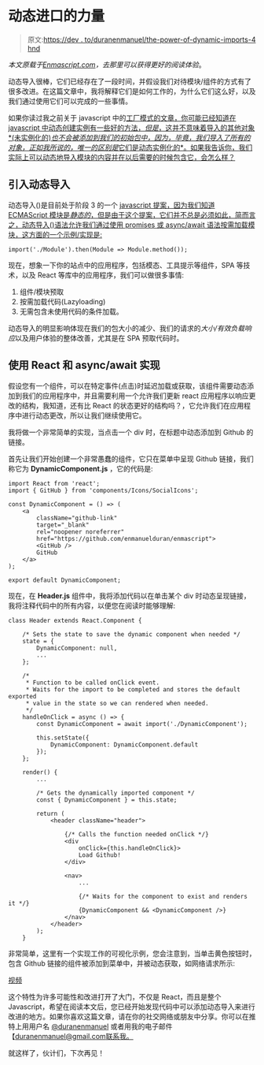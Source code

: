 # 动态进口的力量

> 原文:[https://dev . to/duranenmanuel/the-power-of-dynamic-imports-4 hnd](https://dev.to/duranenmanuel/the-power-of-dynamic-imports-4hnd)

*本文原载于[Enmascript.com](https://enmascript.com/articles/2018/10/12/the-power-of-dynamic-imports-in-javascript-and-react)，去那里可以获得更好的阅读体验*。

动态导入很棒，它们已经存在了一段时间，并假设我们对待模块/组件的方式有了很多改进。在这篇文章中，我将解释它们是如何工作的，为什么它们这么好，以及我们通过使用它们可以完成的一些事情。

如果你读过我之前关于 javascript 中的[工厂模式的文章，你可能已经知道在 javascript 中动态创建实例有一些好的方法，*但是*，这并不意味着导入的其他对象*(未实例化的)*也不会被添加到我们的初始包中，因为，毕竟，我们导入了所有的对象，正如我所说的，唯一的区别是*它们是动态实例化的*。如果我告诉你，我们实际上可以动态地导入模块的内容并在以后需要的时候包含它，会怎么样？](https://enmascript.com/articles/2018/10/05/javascript-factory-pattern)

## [](#introducing-dynamic-imports)引入动态导入

动态导入()是目前处于阶段 3 的一个 [javascript 提案，因为我们知道 ECMAScript 模块是*静态的*，但是由于这个提案，它们并不总是必须如此，简而言之，动态导入()语法允许我们通过使用 promises 或 async/await 语法按需加载模块，这方面的一个示例/实现是:](https://github.com/tc39/proposal-dynamic-import)

```
import('./Module').then(Module => Module.method()); 
```

现在，想象一下你的站点中的应用程序，包括模态、工具提示等组件，SPA 等技术，以及 React 等库中的应用程序，我们可以做很多事情:

1.  组件/模块预取
2.  按需加载代码(Lazyloading)
3.  无需包含未使用代码的条件加载。

动态导入的明显影响体现在我们的包大小的减少、我们的请求的*大小/有效负载响应*以及用户体验的整体改善，尤其是在 SPA 预取代码时。

## [](#implementation-using-react-and-asyncawait)使用 React 和 async/await 实现

假设您有一个组件，可以在特定事件(点击)时延迟加载或获取，该组件需要动态添加到我们的应用程序中，并且需要利用一个允许我们更新 react 应用程序以响应更改的结构，我知道，还有比 React 的状态更好的结构吗？，它允许我们在应用程序中进行动态更改，所以让我们继续使用它。

我将做一个非常简单的实现，当点击一个 div 时，在标题中动态添加到 Github 的链接。

首先让我们开始创建一个非常愚蠢的组件，它只在菜单中呈现 Github 链接，我们称它为 **DynamicComponent.js** ，它的代码是:

```
import React from 'react';
import { GitHub } from 'components/Icons/SocialIcons';

const DynamicComponent = () => (
    <a
        className="github-link"
        target="_blank"
        rel="noopener noreferrer"
        href="https://github.com/enmanuelduran/enmascript">
        <GitHub />
        GitHub
    </a>
);

export default DynamicComponent; 
```

现在，在 **Header.js** 组件中，我将添加代码以在单击某个 div 时动态呈现链接，我将注释代码中的所有内容，以便您在阅读时能够理解:

```
class Header extends React.Component {

    /* Sets the state to save the dynamic component when needed */
    state = {
        DynamicComponent: null,
        ...
    };

    /*
     * Function to be called onClick event.
     * Waits for the import to be completed and stores the default exported
     * value in the state so we can rendered when needed.
     */
    handleOnClick = async () => {
        const DynamicComponent = await import('./DynamicComponent');

        this.setState({
            DynamicComponent: DynamicComponent.default
        });
    };

    render() {
        ...

        /* Gets the dynamically imported component */
        const { DynamicComponent } = this.state;

        return (
            <header className="header">

                {/* Calls the function needed onClick */}
                <div
                    onClick={this.handleOnClick}>
                    Load Github!
                </div>

                <nav>
                    ...

                    {/* Waits for the component to exist and renders it */}
                    {DynamicComponent && <DynamicComponent />}
                </nav>
            </header>
        );
    } 
```

非常简单，这里有一个实现工作的可视化示例，您会注意到，当单击黄色按钮时，包含 Github 链接的组件被添加到菜单中，并被动态获取，如网络请求所示:

[视频](https://enmascript.com/images/2018-10-11-dynamic-imports.mp4)

这个特性为许多可能性和改进打开了大门，不仅是 React，而且是整个 Javascript，希望在阅读本文后，您已经开始发现代码中可以添加动态导入来进行改进的地方。如果你喜欢这篇文章，请在你的社交网络或朋友中分享。你可以在推特上用用户名 [@duranenmanuel](https://twitter.com/duranenmanuel) 或者用我的电子邮件【duranenmanuel@gmail.com[联系我。](mailto:duranenmanuel@gmail.com)

就这样了，伙计们，下次再见！